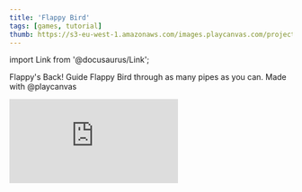 ```yaml
---
title: 'Flappy Bird'
tags: [games, tutorial]
thumb: https://s3-eu-west-1.amazonaws.com/images.playcanvas.com/projects/8/375389/23PRTL-image-75.jpg
---
```


import Link from '@docusaurus/Link';

Flappy's Back! Guide Flappy Bird through as many pipes as you can. Made with @playcanvas

<div className="iframe-container">
    <iframe loading="lazy" src="https://playcanv.as/p/2OlkUaxF/" title="Flappy Bird" webkitallowfullscreen="true" mozallowfullscreen="true" allow="autoplay" allowfullscreen="true" allowvr="" scrolling="no" frameborder="0" />
</div>

<Link to='https://playcanvas.com/project/375389/'>Open Project ↗</Link>
